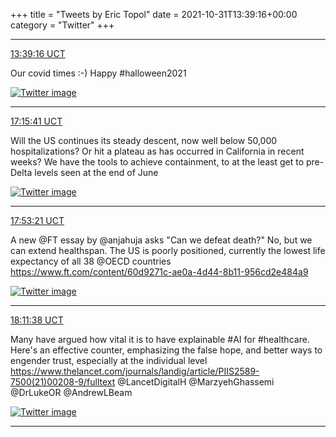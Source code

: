 +++
title = "Tweets by Eric Topol" 
date = 2021-10-31T13:39:16+00:00
category = "Twitter"
+++


---

<a href="https://twitter.com/erictopol/status/1454805172681527298" target="_blank" rel="noreferer">13:39:16 UCT</a>

Our covid times :-)
Happy #halloween2021 

<a href="FDCBAf9VkAUMvzX.jpg"  ><img src="FDCBAf9VkAUMvzX.jpg" alt="Twitter image" ></img></a>

---

<a href="https://twitter.com/erictopol/status/1454859634196422667" target="_blank" rel="noreferer">17:15:41 UCT</a>

Will the US continues its steady descent, now well below 50,000 hospitalizations? Or hit a plateau as has occurred in California in recent weeks?
We have the tools to achieve containment, to at the least get to pre-Delta levels seen at the end of June 

<a href="FDCq3R1UYA4iXPn.jpg"  ><img src="FDCq3R1UYA4iXPn.jpg" alt="Twitter image" ></img></a>

---

<a href="https://twitter.com/erictopol/status/1454869111817654279" target="_blank" rel="noreferer">17:53:21 UCT</a>

A new @FT essay by @anjahuja asks "Can we defeat death?" 
No, but we can extend healthspan. The US is poorly positioned, currently the lowest life expectancy of all 38 @OECD countries
https://www.ft.com/content/60d9271c-ae0a-4d44-8b11-956cd2e484a9 

<a href="FDC7GsZVcAUdj2Z.jpg"  ><img src="FDC7GsZVcAUdj2Z.jpg" alt="Twitter image" ></img></a>

---

<a href="https://twitter.com/erictopol/status/1454873714206527492" target="_blank" rel="noreferer">18:11:38 UCT</a>

Many have argued how vital it is to have explainable #AI for #healthcare. Here's an effective counter, emphasizing the false hope, and better ways to engender trust, especially at the individual level
https://www.thelancet.com/journals/landig/article/PIIS2589-7500(21)00208-9/fulltext @LancetDigitalH @MarzyehGhassemi @DrLukeOR @AndrewLBeam 

<a href="FDC_3nvVcAAbVaI.jpg"  ><img src="FDC_3nvVcAAbVaI.jpg" alt="Twitter image" ></img></a>

---